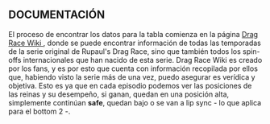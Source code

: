 ## DOCUMENTACIÓN 
El proceso de encontrar los datos para la tabla comienza en la página [Drag Race Wiki ](https://rupaulsdragrace.fandom.com/wiki/RuPaul%27s_Drag_Race), donde se puede encontrar información de todas las temporadas de la serie original de Rupaul's Drag Race, sino que también todos los spin-offs internacionales que han nacido de esta serie. 
Drag Race Wiki es creado por los fans, y es por esto que cuenta con información recopilada por ellos que, habiendo visto la serie más de una vez, puedo asegurar es verídica y objetiva. Esto es ya que en cada episodio podemos ver las posiciones de las reinas y su desempeño, si ganan, quedan en una posición alta, simplemente continúan **safe**, quedan bajo o se van a lip sync - lo que aplica para el bottom 2 -. 